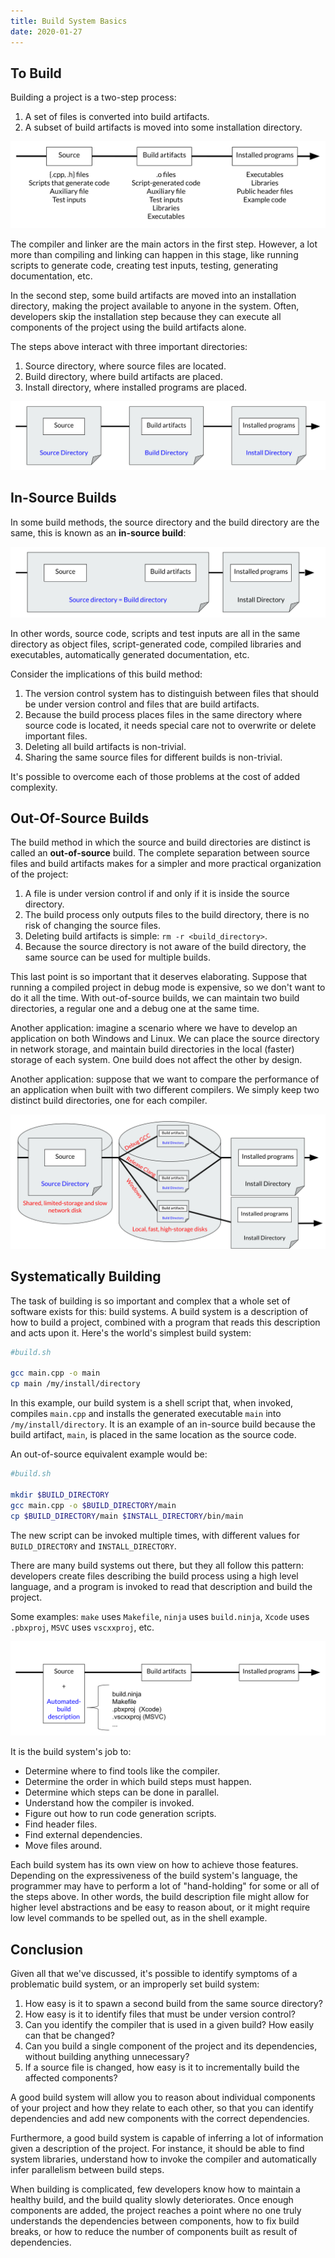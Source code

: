 ```yaml
---
title: Build System Basics
date: 2020-01-27
---
```


## To Build

Building a project is a two-step process:

1. A set of files is converted into build artifacts.
2. A subset of build artifacts is moved into some installation directory.

![](to_build.svg)

The compiler and linker are the main actors in the first step. However, a lot
more than compiling and linking can happen in this stage, like running scripts
to generate code, creating test inputs, testing, generating documentation, etc.

In the second step, some build artifacts are moved into an installation
directory, making the project available to anyone in the system. Often,
developers skip the installation step because they can execute all components
of the project using the build artifacts alone.

The steps above interact with three important directories:

1. Source directory, where source files are located.
2. Build directory, where build artifacts are placed.
3. Install directory, where installed programs are placed.

![](locations.svg)

## In-Source Builds

In some build methods, the source directory and the build directory are the
same, this is known as an __in-source build__:

![](in_source.svg)

In other words, source code, scripts and test inputs are all in the same
directory as object files, script-generated code, compiled libraries and
executables, automatically generated documentation, etc.

Consider the implications of this build method:

1. The version control system has to distinguish between files that should be
under version control and files that are build artifacts.
2. Because the build process places files in the same directory where source
code is located, it needs special care not to overwrite or delete important
files.
3. Deleting all build artifacts is non-trivial.
4. Sharing the same source files for different builds is non-trivial.

It's possible to overcome each of those problems at the cost of added
complexity.

## Out-Of-Source Builds

The build method in which the source and build directories are distinct is
called an __out-of-source__ build. The complete separation between source files
and build artifacts makes for a simpler and more practical organization of the
project:

1. A file is under version control if and only if it is inside the source
directory.
2. The build process only outputs files to the build directory, there is no
risk of changing the source files.
3. Deleting build artifacts is simple: `rm -r <build_directory>`.
4. Because the source directory is not aware of the build directory, the same
source can be used for multiple builds.

This last point is so important that it deserves elaborating. Suppose that
running a compiled project in debug mode is expensive, so we don't want to do
it all the time. With out-of-source builds, we can maintain two build
directories, a regular one and a debug one at the same time.

Another application: imagine a scenario where we have to develop an application
on both Windows and Linux. We can place the source directory in network
storage, and maintain build directories in the local (faster) storage of each
system. One build does not affect the other by design.

Another application: suppose that we want to compare the performance of an
application when built with two different compilers. We simply keep two
distinct build directories, one for each compiler.

![](out_of_source.svg)

## Systematically Building

The task of building is so important and complex that a whole set of software
exists for this: build systems. A build system is a description of how to build
a project, combined with a program that reads this description and acts upon
it. Here's the world's simplest build system:

```bash
#build.sh

gcc main.cpp -o main
cp main /my/install/directory
```

In this example, our build system is a shell script that, when invoked,
compiles `main.cpp` and installs the generated executable `main` into
`/my/install/directory`. It is an example of an in-source build because the
build artifact, `main`, is placed in the same location as the source code.

An out-of-source equivalent example would be:

```bash
#build.sh

mkdir $BUILD_DIRECTORY
gcc main.cpp -o $BUILD_DIRECTORY/main
cp $BUILD_DIRECTORY/main $INSTALL_DIRECTORY/bin/main
```

The new script can be invoked multiple times, with different values for
`BUILD_DIRECTORY` and `INSTALL_DIRECTORY`.

There are many build systems out there, but they all follow this pattern:
developers create files describing the build process using a high level
language, and a program is invoked to read that description and build the
project.

Some examples: `make` uses `Makefile`, `ninja` uses `build.ninja`, `Xcode` uses
`.pbxproj`, `MSVC` uses `vscxxproj`, etc.

![](different_systems.svg)

It is the build system's job to:

* Determine where to find tools like the compiler.
* Determine the order in which build steps must happen.
* Determine which steps can be done in parallel.
* Understand how the compiler is invoked.
* Figure out how to run code generation scripts.
* Find header files.
* Find external dependencies.
* Move files around.

Each build system has its own view on how to achieve those features. Depending
on the expressiveness of the build system's language, the programmer may have
to perform a lot of "hand-holding" for some or all of the steps above. In other
words, the build description file might allow for higher level abstractions and
be easy to reason about, or it might require low level commands to be spelled
out, as in the shell example.


## Conclusion

Given all that we've discussed, it's possible to identify symptoms of a
problematic build system, or an improperly set build system:

1. How easy is it to spawn a second build from the same source directory?
2. How easy is it to identify files that must be under version control?
3. Can you identify the compiler that is used in a given build? How easily can
that be changed?
4. Can you build a single component of the project and its dependencies,
without building anything unnecessary?
5. If a source file is changed, how easy is it to incrementally build the
affected components?

A good build system will allow you to reason about individual components of
your project and how they relate to each other, so that you can identify
dependencies and add new components with the correct dependencies.

Furthermore, a good build system is capable of inferring a lot of information
given a description of the project. For instance, it should be able to find
system libraries, understand how to invoke the compiler and automatically infer
parallelism between build steps.

When building is complicated, few developers know how to maintain a healthy
build, and the build quality slowly deteriorates. Once enough components are
added, the project reaches a point where no one truly understands the
dependencies between components, how to fix build breaks, or how to reduce the
number of components built as result of dependencies.
